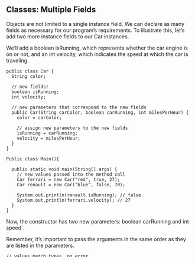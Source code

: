 ## Classes: Multiple Fields

Objects are not limited to a single instance field. We can declare as many fields as necessary for our program’s requirements. To illustrate this, let’s add two more instance fields to our Car instances.

We’ll add a boolean isRunning, which represents whether the car engine is on or not, and an int velocity, which indicates the speed at which the car is traveling.

```
public class Car {
  String color;

  // new fields!
  boolean isRunning;
  int velocity;

  // new parameters that correspond to the new fields
  public Car(String carColor, boolean carRunning, int milesPerHour) {
    color = carColor;

    // assign new parameters to the new fields
    isRunning = carRunning;
    velocity = milesPerHour;
  }
}

```

```
Public class Main(){

  public static void main(String[] args) {
    // new values passed into the method call
    Car ferrari = new Car("red", true, 27);
    Car renault = new Car("blue", false, 70);

    System.out.println(renault.isRunning); // false
    System.out.println(ferrari.velocity); // 27
  }
}

```

Now, the constructor has two new parameters: boolean carRunning and int speed`.

Remember, it’s important to pass the arguments in the same order as they are listed in the parameters.

```
// values match types, no error
Car honda = new Car("green", false, 0);

// values do not match types, error!
Car junker = new Car(true, 42, "brown");

```
